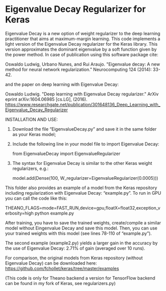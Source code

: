 # Eigenvalue Decay Regularizer for Keras
Eigenvalue Decay is a new option of weight regularizer to the deep learning practitioner that aims at maximum-margin learning.
This code implements a light version of the Eigenvalue Decay regularizer for the Keras library. This version approximates the dominant eigenvalue by a soft function given by the power method. In case of publication using this software package cite:

Oswaldo Ludwig, Urbano Nunes, and Rui Araujo. "Eigenvalue decay: A new method for neural network regularization." Neurocomputing 124 (2014): 33-42.  

and the paper on deep learning with Eigenvalue Decay: 

Oswaldo Ludwig. "Deep learning with Eigenvalue Decay regularizer." ArXiv eprint arXiv:1604.06985 [cs.LG], (2016).
https://www.researchgate.net/publication/301648136_Deep_Learning_with_Eigenvalue_Decay_Regularizer

INSTALLATION AND USE:

1) Download the file “EigenvalueDecay.py” and save it in the same folder as your Keras model;

2) Include the following line in your model file to import Eigenvalue Decay:
 
	from EigenvalueDecay import EigenvalueRegularizer

3) The syntax for Eigenvalue Decay is similar to the other Keras weight regularizers, e.g.:

	 model.add(Dense(100, W_regularizer=EigenvalueRegularizer(0.0005)))

This folder also provides an example of a model from the Keras repository including regularization with Eigenvalue Decay: “example.py”. To run in GPU you can call the code like this:

THEANO_FLAGS=mode=FAST_RUN,device=gpu,floatX=float32,exception_verbosity=high python example.py

After training, you have to save the trained weights, create/compile a similar model without Eingenvalue Decay and save this model. Then, you can use your trained weights with this model (see lines 78-110 of “example.py”).

The second example (example2.py) yields a larger gain in the accuracy by the use of Eigenvalue Decay: 2.71% of gain (averaged over 10 runs).

For comparison, the original models from Keras repository (without Eigenvalue Decay) can be downloaded here: https://github.com/fchollet/keras/tree/master/examples

(This code is only for Theano backend a version for TensorFlow backend can be found in my fork of Keras, see regularizers.py)
